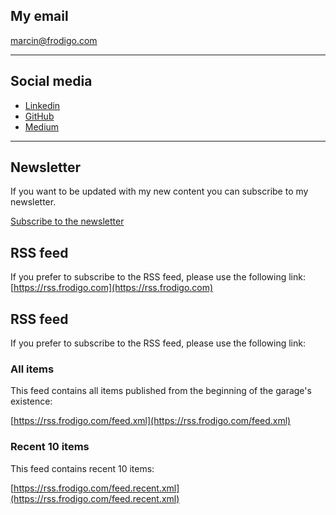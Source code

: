 ## My email

[marcin@frodigo.com](mailto:marcin@frodigo.com)

---

## Social media

- [Linkedin](https://www.linkedin.com/in/frodigo/ "LinkedIn")
- [GitHub](https://github.com/Frodigo "GitHub")
- [Medium](https://medium.com/@marcin_12725 "Medium")

---

## Newsletter

If you want to be updated with my new content you can subscribe to my newsletter.

[Subscribe to the newsletter](https://marcinkwiatkowski.kit.com)

## RSS feed

If you prefer to subscribe to the RSS feed, please use the following link:
[https://rss.frodigo.com](https://rss.frodigo.com)

## RSS feed

If you prefer to subscribe to the RSS feed, please use the following link:

### All items

This feed contains all items published from the beginning of the garage's existence:

[https://rss.frodigo.com/feed.xml](https://rss.frodigo.com/feed.xml)

### Recent 10 items

This feed contains recent 10 items:

[https://rss.frodigo.com/feed.recent.xml](https://rss.frodigo.com/feed.recent.xml)
